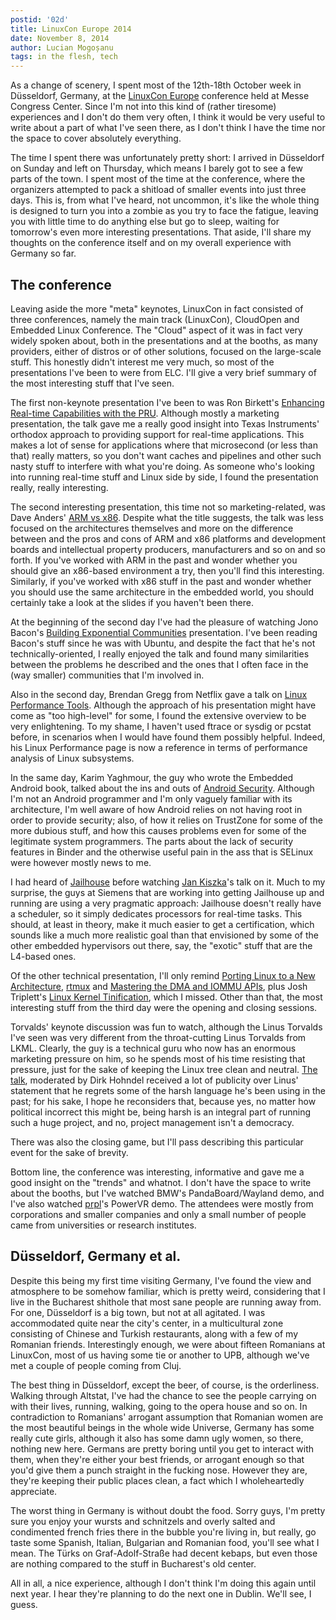 ```yaml
---
postid: '02d'
title: LinuxCon Europe 2014
date: November 8, 2014
author: Lucian Mogoșanu
tags: in the flesh, tech
---
```


As a change of scenery, I spent most of the 12th-18th October week in
Düsseldorf, Germany, at the [LinuxCon Europe][1] conference held at Messe
Congress Center. Since I'm not into this kind of (rather tiresome) experiences
and I don't do them very often, I think it would be very useful to write about
a part of what I've seen there, as I don't think I have the time nor the space
to cover absolutely everything.

The time I spent there was unfortunately pretty short: I arrived in Düsseldorf
on Sunday and left on Thursday, which means I barely got to see a few parts of
the town. I spent most of the time at the conference, where the organizers
attempted to pack a shitload of smaller events into just three days. This is,
from what I've heard, not uncommon, it's like the whole thing is designed to
turn you into a zombie as you try to face the fatigue, leaving you with little
time to do anything else but go to sleep, waiting for tomorrow's even more
interesting presentations. That aside, I'll share my thoughts on the conference
itself and on my overall experience with Germany so far.

## The conference

Leaving aside the more "meta" keynotes, LinuxCon in fact consisted of three
conferences, namely the main track (LinuxCon), CloudOpen and Embedded Linux
Conference. The "Cloud" aspect of it was in fact very widely spoken about, both
in the presentations and at the booths, as many providers, either of distros or
of other solutions, focused on the large-scale stuff. This honestly didn't
interest me very much, so most of the presentations I've been to were from ELC.
I'll give a very brief summary of the most interesting stuff that I've seen.

The first non-keynote presentation I've been to was Ron Birkett's [Enhancing
Real-time Capabilities with the PRU][2]. Although mostly a marketing
presentation, the talk gave me a really good insight into Texas Instruments'
orthodox approach to providing support for real-time applications. This makes a
lot of sense for applications where that microsecond (or less than that) really
matters, so you don't want caches and pipelines and other such nasty stuff to
interfere with what you're doing. As someone who's looking into running
real-time stuff and Linux side by side, I found the presentation really, really
interesting.

The second interesting presentation, this time not so marketing-related, was
Dave Anders' [ARM vs x86][3]. Despite what the title suggests, the talk was
less focused on the architectures themselves and more on the difference between
and the pros and cons of ARM and x86 platforms and development boards and
intellectual property producers, manufacturers and so on and so forth. If
you've worked with ARM in the past and wonder whether you should give an
x86-based environment a try, then you'll find this interesting. Similarly, if
you've worked with x86 stuff in the past and wonder whether you should use the
same architecture in the embedded world, you should certainly take a look at
the slides if you haven't been there.

At the beginning of the second day I've had the pleasure of watching Jono
Bacon's [Building Exponential Communities][4] presentation. I've been reading
Bacon's stuff since he was with Ubuntu, and despite the fact that he's not
technically-oriented, I really enjoyed the talk and found many similarities
between the problems he described and the ones that I often face in the (way
smaller) communities that I'm involved in.

Also in the second day, Brendan Gregg from Netflix gave a talk on [Linux
Performance Tools][5]. Although the approach of his presentation might have
come as "too high-level" for some, I found the extensive overview to be very
enlightening. To my shame, I haven't used ftrace or sysdig or pcstat before, in
scenarios when I would have found them possibly helpful. Indeed, his Linux
Performance page is now a reference in terms of performance analysis of Linux
subsystems.

In the same day, Karim Yaghmour, the guy who wrote the Embedded Android book,
talked about the ins and outs of [Android Security][6]. Although I'm not an
Android programmer and I'm only vaguely familiar with its architecture, I'm
well aware of how Android relies on not having root in order to provide
security; also, of how it relies on TrustZone for some of the more dubious
stuff, and how this causes problems even for some of the legitimate system
programmers. The parts about the lack of security features in Binder and the
otherwise useful pain in the ass that is SELinux were however mostly news to
me.

I had heard of [Jailhouse][7] before watching [Jan Kiszka][8]'s talk on it.
Much to my surprise, the guys at Siemens that are working into getting
Jailhouse up and running are using a very pragmatic approach: Jailhouse doesn't
really have a scheduler, so it simply dedicates processors for real-time tasks.
This should, at least in theory, make it much easier to get a certification,
which sounds like a much more realistic goal than that envisioned by some of
the other embedded hypervisors out there, say, the "exotic" stuff that are the
L4-based ones.

Of the other technical presentation, I'll only remind [Porting Linux to a New
Architecture][9], [rtmux][10] and [Mastering the DMA and IOMMU APIs][11], plus
Josh Triplett's [Linux Kernel Tinification][12], which I missed. Other than
that, the most interesting stuff from the third day were the opening and
closing sessions.

Torvalds' keynote discussion was fun to watch, although the Linus Torvalds I've
seen was very different from the throat-cutting Linus Torvalds from LKML.
Clearly, the guy is a technical guru who now has an enormous marketing pressure
on him, so he spends most of his time resisting that pressure, just for the
sake of keeping the Linux tree clean and neutral. [The talk][13], moderated by
Dirk Hohndel received a lot of publicity over Linus' statement that he regrets
some of the harsh language he's been using in the past; for his sake, I hope he
reconsiders that, because yes, no matter how political incorrect this might be,
being harsh is an integral part of running such a huge project, and no, project
management isn't a democracy.

There was also the closing game, but I'll pass describing this particular event
for the sake of brevity.

Bottom line, the conference was interesting, informative and gave me a good
insight on the "trends" and whatnot. I don't have the space to write about the
booths, but I've watched BMW's PandaBoard/Wayland demo, and I've also watched
[prpl][14]'s PowerVR demo. The attendees were mostly from corporations and
smaller companies and only a small number of people came from universities or
research institutes.

## Düsseldorf, Germany et al.

Despite this being my first time visiting Germany, I've found the view and
atmosphere to be somehow familiar, which is pretty weird, considering that I
live in the Bucharest shithole that most sane people are running away from. For
one, Düsseldorf is a big town, but not at all agitated. I was accommodated
quite near the city's center, in a multicultural zone consisting of Chinese and
Turkish restaurants, along with a few of my Romanian friends. Interestingly
enough, we were about fifteen Romanians at LinuxCon, most of us having some tie
or another to UPB, although we've met a couple of people coming from Cluj.

The best thing in Düsseldorf, except the beer, of course, is the orderliness.
Walking through Altstat, I've had the chance to see the people carrying on with
their lives, running, walking, going to the opera house and so on. In
contradiction to Romanians' arrogant assumption that Romanian women are the
most beautiful beings in the whole wide Universe, Germany has some really cute
girls, although it also has some damn ugly women, so there, nothing new here.
Germans are pretty boring until you get to interact with them, when they're
either your best friends, or arrogant enough so that you'd give them a punch
straight in the fucking nose. However they are, they're keeping their public
places clean, a fact which I wholeheartedly appreciate.

The worst thing in Germany is without doubt the food. Sorry guys, I'm pretty
sure you enjoy your wursts and schnitzels and overly salted and condimented
french fries there in the bubble you're living in, but really, go taste some
Spanish, Italian, Bulgarian and Romanian food, you'll see what I mean. The
Türks on Graf-Adolf-Straße had decent kebaps, but even those are nothing
compared to the stuff in Bucharest's old center.

All in all, a nice experience, although I don't think I'm doing this again
until next year. I hear they're planning to do the next one in Dublin. We'll
see, I guess.

[1]: http://events.linuxfoundation.org/events/linuxcon-europej
[2]: http://events.linuxfoundation.org/sites/events/files/slides/Enhancing%20RT%20Capabilities%20with%20the%20PRU%20final.pdf 
[3]: http://events.linuxfoundation.org/sites/events/files/slides/elce-x86-arm-2014.pdf
[4]: https://www.youtube.com/watch?v=velMxS4iA-0
[5]: http://www.brendangregg.com/linuxperf.html
[6]: http://events.linuxfoundation.org/sites/events/files/slides/android-security-141014.pdf
[7]: http://lwn.net/Articles/574274/
[8]: http://events.linuxfoundation.org/sites/events/files/lcjp13_kiszka.pdf
[9]: http://events.linuxfoundation.org/sites/events/files/slides/Rybczynska_Porting_Linux_to_a_new_architecture_ELC2014.pdf
[10]: http://events.linuxfoundation.org/sites/events/files/slides/rtmux_1.pdf
[11]: http://events.linuxfoundation.org/sites/events/files/slides/20140429-dma.pdf
[12]: http://events.linuxfoundation.org/sites/events/files/slides/tiny.pdf
[13]: https://www.youtube.com/watch?v=8EUuaY6rh4o
[14]: http://www.imgtec.com/prpl/
